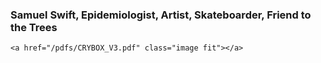### Samuel Swift, Epidemiologist, Artist, Skateboarder, Friend to the Trees ###


	<a href="/pdfs/CRYBOX_V3.pdf" class="image fit"></a>

